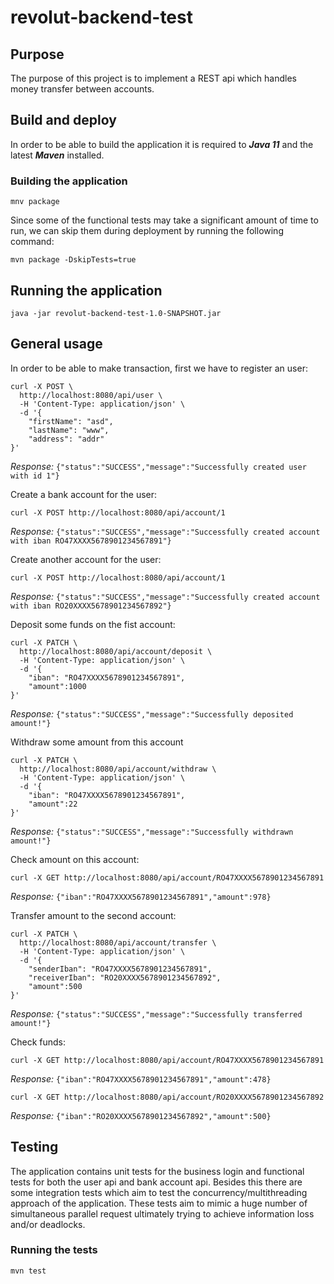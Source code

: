 # revolut-backend-test

## Purpose

The purpose of this project is to implement a REST api which handles money transfer between accounts.

## Build and deploy

In order to be able to build the application it is required to ***Java 11*** and the latest ***Maven*** installed.

### Building the application

```mnv package```

Since some of the functional tests may take a significant amount of time to run, we can skip them during deployment by
running the following command:

```mvn package -DskipTests=true```

## Running the application

```java -jar revolut-backend-test-1.0-SNAPSHOT.jar```

## General usage

In order to be able to make transaction, first we have to register an user:

```
curl -X POST \
  http://localhost:8080/api/user \
  -H 'Content-Type: application/json' \
  -d '{
	"firstName": "asd",
	"lastName": "www",
	"address": "addr"
}'
```

*Response:* ```{"status":"SUCCESS","message":"Successfully created user with id 1"}```

Create a bank account for the user:

```
curl -X POST http://localhost:8080/api/account/1
```

*Response:* ```{"status":"SUCCESS","message":"Successfully created account with iban RO47XXXX5678901234567891"}```

Create another account for the user:

```
curl -X POST http://localhost:8080/api/account/1
```

*Response:* ```{"status":"SUCCESS","message":"Successfully created account with iban RO20XXXX5678901234567892"}```

Deposit some funds on the fist account:
 
```
curl -X PATCH \
  http://localhost:8080/api/account/deposit \
  -H 'Content-Type: application/json' \
  -d '{
	"iban": "RO47XXXX5678901234567891",
	"amount":1000
}'
```

*Response:* ```{"status":"SUCCESS","message":"Successfully deposited amount!"}```

Withdraw some amount from this account

```
curl -X PATCH \
  http://localhost:8080/api/account/withdraw \
  -H 'Content-Type: application/json' \
  -d '{
	"iban": "RO47XXXX5678901234567891",
	"amount":22
}'
```

*Response:* ```{"status":"SUCCESS","message":"Successfully withdrawn amount!"}```

Check amount on this account:

```curl -X GET http://localhost:8080/api/account/RO47XXXX5678901234567891```

*Response:* ```{"iban":"RO47XXXX5678901234567891","amount":978}```

Transfer amount to the second account:

```
curl -X PATCH \
  http://localhost:8080/api/account/transfer \
  -H 'Content-Type: application/json' \
  -d '{
	"senderIban": "RO47XXXX5678901234567891",
	"receiverIban": "RO20XXXX5678901234567892",
	"amount":500
}'
```

*Response:* ```{"status":"SUCCESS","message":"Successfully transferred amount!"}```

Check funds:

```curl -X GET http://localhost:8080/api/account/RO47XXXX5678901234567891```

*Response:* ```{"iban":"RO47XXXX5678901234567891","amount":478}```

```curl -X GET http://localhost:8080/api/account/RO20XXXX5678901234567892```

*Response:* ```{"iban":"RO20XXXX5678901234567892","amount":500}```

## Testing

The application contains unit tests for the business login and functional tests for both the user api and bank account api.
Besides this there are some integration tests which aim to test the concurrency/multithreading approach of the application.
These tests aim to mimic a huge number of simultaneous parallel request ultimately trying to achieve information loss 
and/or deadlocks.

### Running the tests

```mvn test```


















